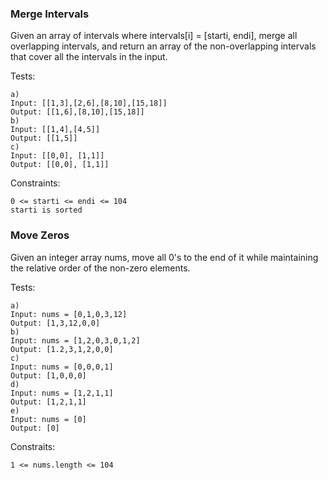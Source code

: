 ### Merge Intervals
Given an array of intervals where intervals[i] = [starti, endi], merge all overlapping intervals, and return an array of the non-overlapping intervals that cover all the intervals in the input. 

Tests:
```
a)
Input: [[1,3],[2,6],[8,10],[15,18]]
Output: [[1,6],[8,10],[15,18]]
b) 
Input: [[1,4],[4,5]]
Output: [[1,5]]
c)
Input: [[0,0], [1,1]]
Output: [[0,0], [1,1]]
```

Constraints:
```
0 <= starti <= endi <= 104
starti is sorted
```

### Move Zeros
Given an integer array nums, move all 0's to the end of it while maintaining the relative order of the non-zero elements.

Tests:
```
a)
Input: nums = [0,1,0,3,12]
Output: [1,3,12,0,0]
b)
Input: nums = [1,2,0,3,0,1,2]
Output: [1.2,3,1,2,0,0]
c)
Input: nums = [0,0,0,1]
Output: [1,0,0,0]
d)
Input: nums = [1,2,1,1]
Output: [1,2,1,1]
e)
Input: nums = [0]
Output: [0]
```

Constraits:
```
1 <= nums.length <= 104
```

